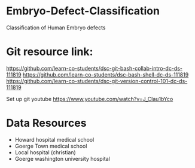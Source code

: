 # Embryo-Defect-Classification
Classification of Human Embryo defects


# Git resource link:
https://github.com/learn-co-students/dsc-git-bash-collab-intro-dc-ds-111819
https://github.com/learn-co-students/dsc-bash-shell-dc-ds-111819
https://github.com/learn-co-students/dsc-git-version-control-101-dc-ds-111819

Set up git youtube
https://www.youtube.com/watch?v=J_Clau1bYco

# Data Resources
  - Howard hospital  medical school
  - Goerge Town medical school
  - Local hospital (christian)
  - Goerge washington university hospital
